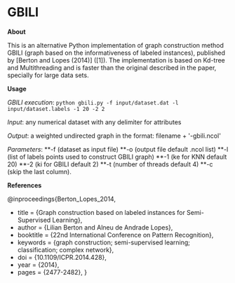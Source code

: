 # GBILI
**About**

This is an alternative Python implementation of graph construction method GBILI (graph based on the informativeness of labeled instances), published by [Berton and Lopes (2014)] ([1]). The implementation is based on Kd-tree and Multithreading and is faster than the original described in the paper, specially for large data sets. 

**Usage**

*GBILI execution*:  `python gbili.py -f input/dataset.dat -l input/dataset.labels -1 20 -2 2`

*Input*: any numerical dataset with any delimiter for attributes 

*Output*: a weighted undirected graph in the format: filename + '-gbili.ncol'

*Parameters*: 
**-f (dataset as input file)
**-o (output file default .ncol list)
**-l (list of labels points used to construct GBILI graph)
**-1 (ke for KNN default 20)
**-2 (ki for GBILI default 2)
**-t (number of  threads default 4)
**-c (skip the last column). 

**References**

@inproceedings{Berton_Lopes_2014,
 * title = {Graph construction based on labeled instances for Semi-Supervised Learning}, 
 * author = {Lilian Berton and Alneu de Andrade Lopes}, 
 * booktitle = {22nd International Conference on Pattern Recognition}, 
 * keywords = {graph construction; semi-supervised learning; classification; complex network}, 
 * doi = {10.1109/ICPR.2014.428},
 * year = {2014},
 * pages = {2477-2482},
}

